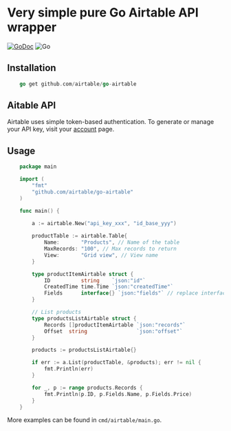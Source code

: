 Very simple pure Go Airtable API wrapper
================

[![GoDoc](https://pkg.go.dev/github.com/Squirrel-Entreprise/airtable?status.svg)](https://pkg.go.dev/github.com/Squirrel-Entreprise/airtable)
![Go](https://github.com/Squirrel-Entreprise/airtable/workflows/Go/badge.svg)

## Installation

```go
    go get github.com/airtable/go-airtable
```

## Aitable API

Airtable uses simple token-based authentication. To generate or manage your API key, visit your [account](https://airtable.com/account) page.

## Usage

```go
    package main

    import (
        "fmt"
        "github.com/airtable/go-airtable"
    )

    func main() {
        
        a := airtable.New("api_key_xxx", "id_base_yyy")

        productTable := airtable.Table{
            Name:       "Products", // Name of the table
            MaxRecords: "100", // Max records to return
            View:       "Grid view", // View name
        }

        type productItemAirtable struct {
            ID          string    `json:"id"`
            CreatedTime time.Time `json:"createdTime"`
            Fields      interface{} `json:"fields"` // replace interface{} with your struct
        }

        // List products
        type productsListAirtable struct {
            Records []productItemAirtable `json:"records"`
            Offset  string                `json:"offset"`
        }

        products := productsListAirtable{}

        if err := a.List(productTable, &products); err != nil {
            fmt.Println(err)
        }

        for _, p := range products.Records {
            fmt.Println(p.ID, p.Fields.Name, p.Fields.Price)
        }
    }
```

More examples can be found in `cmd/airtable/main.go`.